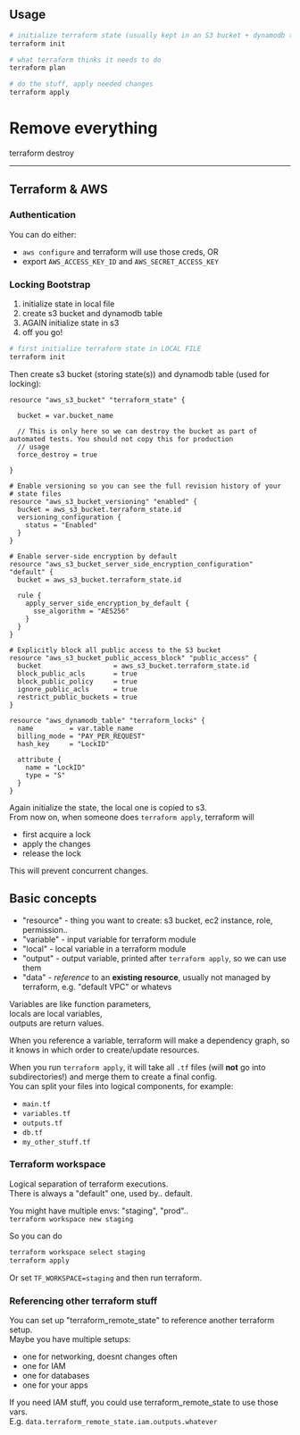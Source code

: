 

## Usage

```sh
# initialize terraform state (usually kept in an S3 bucket + dynamodb table)
terraform init

# what terraform thinks it needs to do
terraform plan

# do the stuff, apply needed changes
terraform apply
```

# Remove everything
terraform destroy


--------------

## Terraform & AWS

### Authentication
You can do either:
- `aws configure` and terraform will use those creds, OR
- export `AWS_ACCESS_KEY_ID` and `AWS_SECRET_ACCESS_KEY`

### Locking Bootstrap

1. initialize state in local file
2. create s3 bucket and dynamodb table
3. AGAIN initialize state in s3
4. off you go!

```sh
# first initialize terraform state in LOCAL FILE
terraform init
```

Then create s3 bucket (storing state(s)) and dynamodb table (used for locking):
```
resource "aws_s3_bucket" "terraform_state" {

  bucket = var.bucket_name

  // This is only here so we can destroy the bucket as part of automated tests. You should not copy this for production
  // usage
  force_destroy = true

}

# Enable versioning so you can see the full revision history of your
# state files
resource "aws_s3_bucket_versioning" "enabled" {
  bucket = aws_s3_bucket.terraform_state.id
  versioning_configuration {
    status = "Enabled"
  }
}

# Enable server-side encryption by default
resource "aws_s3_bucket_server_side_encryption_configuration" "default" {
  bucket = aws_s3_bucket.terraform_state.id

  rule {
    apply_server_side_encryption_by_default {
      sse_algorithm = "AES256"
    }
  }
}

# Explicitly block all public access to the S3 bucket
resource "aws_s3_bucket_public_access_block" "public_access" {
  bucket                  = aws_s3_bucket.terraform_state.id
  block_public_acls       = true
  block_public_policy     = true
  ignore_public_acls      = true
  restrict_public_buckets = true
}

resource "aws_dynamodb_table" "terraform_locks" {
  name         = var.table_name
  billing_mode = "PAY_PER_REQUEST"
  hash_key     = "LockID"

  attribute {
    name = "LockID"
    type = "S"
  }
}

```

Again initialize the state, the local one is copied to s3.  
From now on, when someone does `terraform apply`, terraform will 
- first acquire a lock
- apply the changes
- release the lock

This will prevent concurrent changes.


## Basic concepts

- "resource" - thing you want to create: s3 bucket, ec2 instance, role, permission..
- "variable" - input variable for terraform module
- "local" - local variable in a terraform module
- "output" - output variable, printed after `terraform apply`, so we can use them
- "data" - *reference* to an **existing resource**, usually not managed by terraform, e.g. "default VPC" or whatevs

Variables are like function parameters,  
locals are local variables,  
outputs are return values.

When you reference a variable, terraform will make a dependency graph, so it knows in which order to create/update resources.

When you run `terraform apply`, it will take all `.tf` files (will **not** go into subdirectories!) and merge them to create a final config.  
You can split your files into logical components, for example:
- `main.tf`
- `variables.tf`
- `outputs.tf`
- `db.tf`
- `my_other_stuff.tf`

### Terraform workspace

Logical separation of terraform executions.  
There is always a "default" one, used by.. default.

You might have multiple envs: "staging", "prod"..  
`terraform workspace new staging`

So you can do 
```sh
terraform workspace select staging
terraform apply
```

Or set `TF_WORKSPACE=staging` and then run terraform.

### Referencing other terraform stuff

You can set up "terraform_remote_state" to reference another terraform setup.  
Maybe you have multiple setups:
- one for networking, doesnt changes often
- one for IAM
- one for databases
- one for your apps

If you need IAM stuff, you could use terraform_remote_state to use those vars.  
E.g. `data.terraform_remote_state.iam.outputs.whatever`
